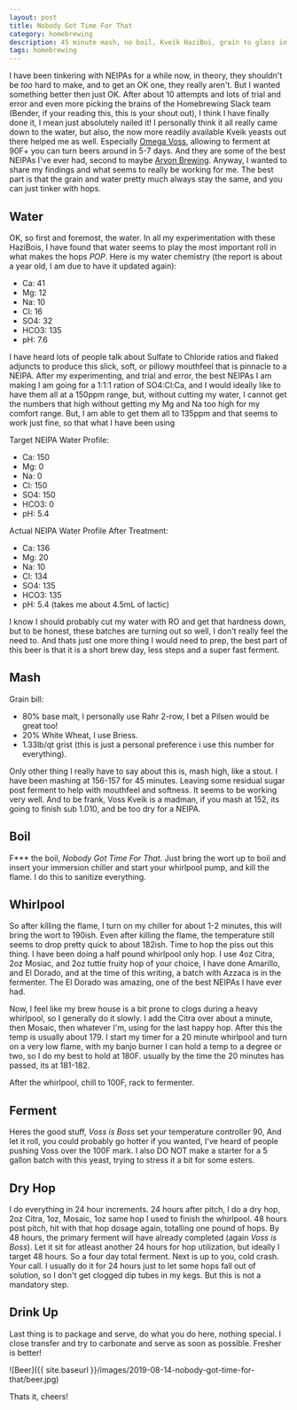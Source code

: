 ```yaml
---
layout: post
title: Nobody Got Time For That
category: homebrewing
description: 45 minute mash, no boil, Kveik HaziBoi, grain to glass in 5 days.
tags: homebrewing
---
```


I have been tinkering with NEIPAs for a while now, in theory, they shouldn't be _too_ hard to make, and to get an OK one, they really aren't.  But I wanted something better then just OK.  After about 10 attempts and lots of trial and error and even more picking the brains of the Homebrewing Slack team (Bender, if your reading this, this is your shout out), I think I have finally done it, I mean just absolutely nailed it!  I personally think it all really came down to the water, but also, the now more readily available Kveik yeasts out there helped me as well.  Especially [Omega Voss](https://omegayeast.com/yeast/norwegian-ales/voss-kveik), allowing to ferment at 90F+ you can turn beers around in 5-7 days.  And they are some of the best NEIPAs I've ever had, second to maybe [Arvon Brewing](https://www.arvonbrewingco.com).  Anyway, I wanted to share my findings and what seems to really be working for me.  The best part is that the grain and water pretty much always stay the same, and you can just tinker with hops.

## Water
OK, so first and foremost, the water.  In all my experimentation with these HaziBois, I have found that water seems to play the most important roll in what makes the hops _POP_.  Here is my water chemistry (the report is about a year old, I am due to have it updated again):
* Ca: 41
* Mg: 12
* Na: 10
* Cl: 16
* SO4: 32
* HCO3: 135
* pH: 7.6

I have heard lots of people talk about Sulfate to Chloride ratios and flaked adjuncts to produce this slick, soft, or pillowy mouthfeel that is pinnacle to a NEIPA.  After my experimenting, and trial and error, the best NEIPAs I am making I am going for a 1:1:1 ration of SO4:Cl:Ca, and I would ideally like to have them all at a 150ppm range, but, without cutting my water, I cannot get the numbers that high without getting my Mg and Na too high for my comfort range.  But, I am able to get them all to 135ppm and that seems to work just fine, so that what I have been using

Target NEIPA Water Profile:
* Ca: 150
* Mg: 0
* Na: 0
* Cl: 150
* SO4: 150
* HCO3: 0
* pH: 5.4

Actual NEIPA Water Profile After Treatment:
* Ca: 136
* Mg: 20
* Na: 10
* Cl: 134
* SO4: 135
* HCO3: 135
* pH: 5.4 (takes me about 4.5mL of lactic)

I know I should probably cut my water with RO and get that hardness down, but to be honest, these batches are turning out so well, I don't really feel the need to.  And thats just one more thing I would need to prep, the best part of this beer is that it is a short brew day, less steps and a super fast ferment.

## Mash
Grain bill:
* 80% base malt, I personally use Rahr 2-row, I bet a Pilsen would be great too!
* 20% White Wheat, I use Briess.
* 1.33lb/qt grist (this is just a personal preference i use this number for everything).

Only other thing I really have to say about this is, mash high, like a stout.  I have been mashing at 156-157 for 45 minutes.  Leaving some residual sugar post ferment to help with mouthfeel and softness.  It seems to be working very well.  And to be frank, Voss Kveik is a madman, if you mash at 152, its going to finish sub 1.010, and be too dry for a NEIPA.

## Boil
F*** the boil, _Nobody Got Time For That_.  Just bring the wort up to boil and insert your immersion chiller and start your whirlpool pump, and kill the flame.  I do this to sanitize everything.

## Whirlpool
So after killing the flame, I turn on my chiller for about 1-2 minutes, this will bring the wort to 190ish.  Even after killing the flame, the temperature still seems to drop pretty quick to about 182ish.  Time to hop the piss out this thing.  I have been doing a half pound whirlpool only hop.  I use 4oz Citra, 2oz Mosiac, and 2oz tuttie fruity hop of your choice, I have done Amarillo, and El Dorado, and at the time of this writing, a batch with Azzaca is in the fermenter.  The El Dorado was amazing, one of the best NEIPAs I have ever had.

Now, I feel like my brew house is a bit prone to clogs during a heavy whirlpool, so I generally do it slowly.  I add the Citra over about a minute, then Mosaic, then whatever I'm, using for the last happy hop.  After this the temp is usually about 179.  I start my timer for a 20 minute whirlpool and turn on a very low flame, with my banjo burner I can hold a temp to a degree or two, so I do my best to hold at 180F.  usually by the time the 20 minutes has passed, its at 181-182.

After the whirlpool, chill to 100F, rack to fermenter.

## Ferment
Heres the good stuff, _Voss is Boss_ set your temperature controller 90, And let it roll, you could probably go hotter if you wanted, I've heard of people pushing Voss over the 100F mark.  I also DO NOT make a starter for a 5 gallon batch with this yeast, trying to stress it a bit for some esters.

## Dry Hop
I do everything in 24 hour increments.  24 hours after pitch, I do a dry hop, 2oz Citra, 1oz, Mosaic, 1oz same hop I used to finish the whirlpool.  48 hours post pitch, hit with that hop dosage again, totalling one pound of hops.  By 48 hours, the primary ferment will have already completed (again _Voss is Boss_).  Let it sit for atleast another 24 hours for hop utilization, but ideally I target 48 hours.  So a four day total ferment.  Next is up to you, cold crash.  Your call.  I usually do it for 24 hours just to let some hops fall out of solution, so I don't get clogged dip tubes in my kegs.  But this is not a mandatory step.

## Drink Up
Last thing is to package and serve, do what you do here, nothing special.  I close transfer and try to carbonate and serve as soon as possible.  Fresher is better!

![Beer]({{ site.baseurl }}/images/2019-08-14-nobody-got-time-for-that/beer.jpg)

Thats it, cheers!
